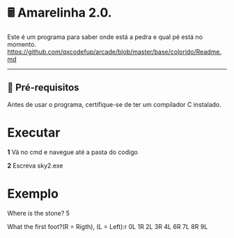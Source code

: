 # 🖩 Amarelinha 2.0.

Este é um programa para saber onde está a pedra e qual pé está no momento.
https://github.com/qxcodefup/arcade/blob/master/base/colorido/Readme.md

---

## 🔧 **Pré-requisitos**

Antes de usar o programa, certifique-se de ter um compilador C instalado.

# **Executar**

**1** Vá no cmd e navegue até a pasta do codigo

**2** Escreva sky2.exe

# **Exemplo**

Where is the stone? 5

What the first foot?(R = Rigth), (L = Left):r
0L
1R
2L
3R
4L
6R
7L
8R
9L
